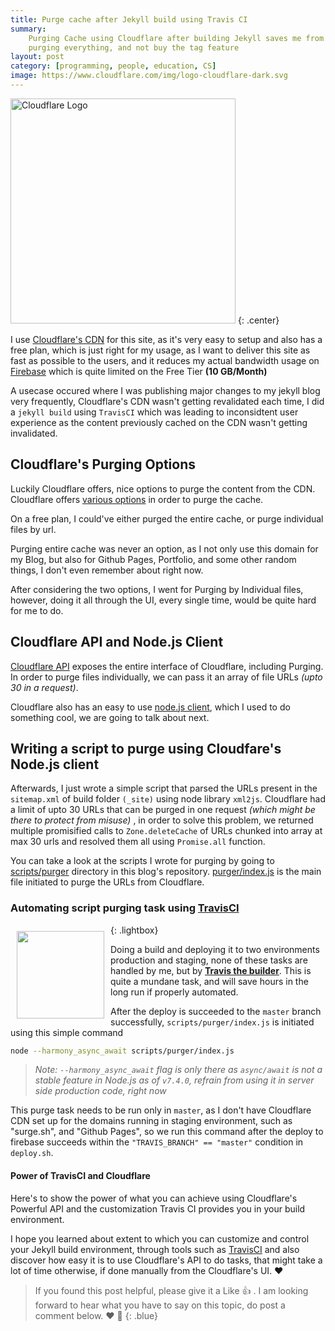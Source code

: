 ```yaml
---
title: Purge cache after Jekyll build using Travis CI
summary:
    Purging Cache using Cloudflare after building Jekyll saves me from
    purging everything, and not buy the tag feature
layout: post
category: [programming, people, education, CS]
image: https://www.cloudflare.com/img/logo-cloudflare-dark.svg
---
```


<img src="https://www.cloudflare.com/img/logo-cloudflare-dark.svg" alt="Cloudflare Logo" width="360px" heigh="240px" />
{: .center}

I use [Cloudflare's CDN](https://www.cloudflare.com/cdn/) for this site, as it's very easy to setup and also has a free plan, which is just
right for my usage, as I want to deliver this site as fast as possible to the users, and it reduces my
actual bandwidth usage on [Firebase](https://firebase.com) which is quite limited on the Free Tier **(10 GB/Month)**

<!--Information about my Usecase and how I wanted to solve the problem -->
A usecase occured where I was publishing major changes to my jekyll blog very frequently, Cloudflare's CDN
wasn't getting revalidated each time, I did a `jekyll build` using `TravisCI` which was leading to inconsidtent
user experience as the content previously cached on the CDN wasn't getting invalidated.

## Cloudflare's Purging Options

Luckily Cloudflare offers, nice options to purge the content from the CDN. Cloudflare offers
[various options](https://support.cloudflare.com/hc/en-us/articles/200169246-How-do-I-purge-my-cache-)
 in order to purge the cache.

On a free plan, I could've either purged the entire cache, or purge individual files by url.

Purging entire cache was never an option, as I not only use this domain for my Blog, but also for Github Pages, Portfolio, and some other random things, I don't even remember about right now.

After considering the two options, I went for Purging by Individual files, however, doing it all through the UI, every single time, would
be quite hard for me to do.

## Cloudflare API and Node.js Client

[Cloudflare API](https://api.cloudflare.com/)
exposes the entire interface of Cloudflare, including Purging. In order to purge files individually, we 
can pass it an array of file URLs *(upto 30 in a request)*.

Cloudflare also has an easy to use [node.js client](https://www.npmjs.com/package/cloudflare), which I used to do something cool,
we are going to talk about next.

## Writing a script to purge using Cloudfare's Node.js client

Afterwards, I just wrote a simple script that parsed the URLs present in the `sitemap.xml` of build folder
`(_site)` using node library `xml2js`. Cloudflare had a limit of upto 30 URLs that can be purged in one request *(which might be there to protect from misuse)* , in order to solve this problem, we returned multiple promisified calls to `Zone.deleteCache` of URLs chunked into array at max 30 urls and resolved them all using `Promise.all` function.

You can take a look at the scripts I wrote for purging by going to [scripts/purger](https://github.com/abdulhannanali/fascinations-of-hannan/tree/master/scripts/purger) directory in this blog's repository. [purger/index.js](https://github.com/abdulhannanali/fascinations-of-hannan/blob/master/scripts/purger/index.js) is the main file initiated to purge the URLs from Cloudflare.

### Automating script purging task using [TravisCI](https://travis-ci.org)

<img src="https://cdn.travis-ci.org/images/logos/TravisCI-Mascot-1-20feeadb48fc2492ba741d89cb5a5c8a.png" width="140px" height="140px" style="float:left; margin: 10px;"/>
{: .lightbox}

Doing a build and deploying it to two environments production and staging, none of these tasks are handled by me, but by [**Travis the builder**](https://travis-ci.org). This is quite a mundane task, and will save hours in the long run if properly automated.

After the deploy is succeeded to the `master` branch successfully, `scripts/purger/index.js` is initiated using this simple command

```bash
node --harmony_async_await scripts/purger/index.js
```

> *Note: `--harmony_async_await` flag is only there as `async/await` is not a stable feature in Node.js as of `v7.4.0`, refrain from using it in server side production code, right now*

This purge task needs to be run only in `master`, as I don't have Cloudflare CDN set up for the domains running in staging environment, such as "surge.sh", and "Github Pages", so we run this command after the deploy to firebase succeeds within the `"TRAVIS_BRANCH" == "master"` condition in `deploy.sh`.

#### Power of TravisCI and Cloudflare

Here's to show the power of what you can achieve using Cloudflare's Powerful API and the customization Travis CI provides you in your 
build environment. 

I hope you learned about extent to which you can customize and control your Jekyll build environment, through tools such as [TravisCI](https://travis-ci.org) and also discover how easy
it is to use Cloudflare's API to do tasks, that might take a lot of time otherwise, if done manually from the Cloudflare's UI. :heart:

> If you found this post helpful, please give it a Like :thumbsup: . I am looking forward to hear what you have to say on this topic, do post a comment below. :heart: :tada:
{: .blue}